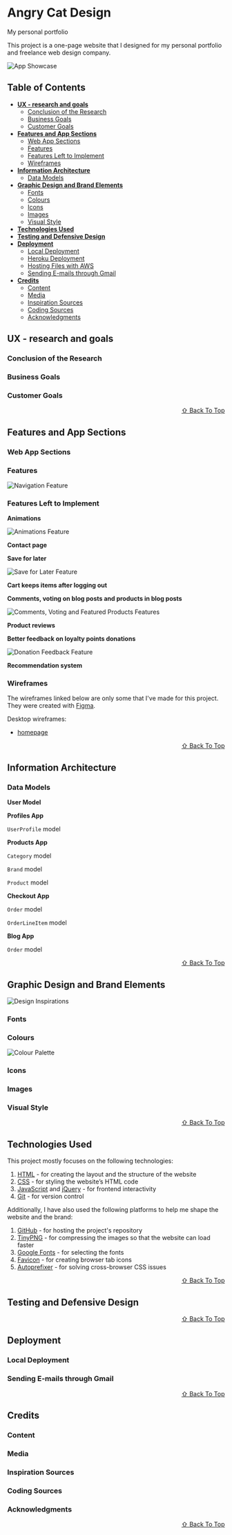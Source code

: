 # Angry Cat Design

My personal portfolio

This project is a one-page website that I designed for my personal portfolio and freelance web design company.

![App Showcase](assets/images/angry_cat.svg)

## Table of Contents

  * [**UX - research and goals**](#ux---research-and-goals)
    + [Conclusion of the Research](#conclusion-of-the-research)
    + [Business Goals](#business-goals)
    + [Customer Goals](#customer-goals)
  * [**Features and App Sections**](#features-and-app-sections)
    + [Web App Sections](#web-app-sections)
    + [Features](#features)
    + [Features Left to Implement](#features-left-to-implement)
    + [Wireframes](#wireframes)
  * [**Information Architecture**](#information-architecture)
    + [Data Models](#data-models)
  * [**Graphic Design and Brand Elements**](#graphic-design-and-brand-elements)
    + [Fonts](#fonts)
    + [Colours](#colours)
    + [Icons](#icons)
    + [Images](#images)
    + [Visual Style](#visual-style)
  * [**Technologies Used**](#technologies-used)
  * [**Testing and Defensive Design**](#testing-and-defensive-design)
  * [**Deployment**](#deployment)
    + [Local Deployment](#local-deployment)
    + [Heroku Deployment](#heroku-deployment)
    + [Hosting Files with AWS](#hosting-files-with-aws)
    + [Sending E-mails through Gmail](#sending-e-mails-through-gmail)
  * [**Credits**](#credits)
    + [Content](#content)
    + [Media](#media)
    + [Inspiration Sources](#inspiration-sources)
    + [Coding Sources](#coding-sources)
    + [Acknowledgments](#acknowledgments)

## UX - research and goals

### Conclusion of the Research

### Business Goals

### Customer Goals
<div align="right">
    <a href="#table-of-contents"> ⇧ Back To Top </a>
</div>

## Features and App Sections

### Web App Sections

### Features

![Navigation Feature](readme-files/img-features/img-features-navigation.png)

### Features Left to Implement

**Animations**

![Animations Feature](readme-files/img-features-left-to-implement/img-features-animations.png)

**Contact page**

**Save for later**

![Save for Later Feature](readme-files/img-features-left-to-implement/img-features-save-for-later.png)

**Cart keeps items after logging out**

**Comments, voting on blog posts and products in blog posts**

![Comments, Voting and Featured Products Features](readme-files/img-features-left-to-implement/img-features-blog-post-comments-voting-featuring.png)

**Product reviews**

**Better feedback on loyalty points donations**

![Donation Feedback Feature](readme-files/img-features-left-to-implement/img-features-donation-feedback.png)

**Recommendation system**

### Wireframes

The wireframes linked below are only some that I've made for this project. They were created with [Figma](https://www.figma.com/).

Desktop wireframes:
* [homepage](https://raw.githubusercontent.com/valentina-b/ecosio-eco-friendly-cosmetics/master/readme-files/wireframes/dsk/wireframe-dsk-homepage.png)

<div align="right">
    <a href="#table-of-contents"> ⇧ Back To Top </a>
</div>

## Information Architecture

### Data Models

**User Model**

**Profiles App**

`UserProfile` model

**Products App**

`Category` model

`Brand` model

`Product` model

**Checkout App**

`Order` model

`OrderLineItem` model

**Blog App**

`Order` model

<div align="right">
    <a href="#table-of-contents"> ⇧ Back To Top </a>
</div>

## Graphic Design and Brand Elements

![Design Inspirations](readme-files/img-design-inspirations.png)

### Fonts

### Colours

![Colour Palette](readme-files/img-colour-palette.png)

### Icons

### Images

### Visual Style

<div align="right">
    <a href="#table-of-contents"> ⇧ Back To Top </a>
</div>

## Technologies Used

This project mostly focuses on the following technologies:

1. [HTML](https://en.wikipedia.org/wiki/HTML) - for creating the layout and the structure of the website
1. [CSS](https://en.wikipedia.org/wiki/Cascading_Style_Sheets) - for styling the website’s HTML code
2. [JavaScript](https://en.wikipedia.org/wiki/JavaScript) and [jQuery](https://jquery.com/) - for frontend interactivity
3. [Git](https://git-scm.com/) - for version control

Additionally, I have also used the following platforms to help me shape the website and the brand:

1. [GitHub](https://github.com/) - for hosting the project's repository
2. [TinyPNG](https://tinypng.com/) - for compressing the images so that the website can load faster
3. [Google Fonts](https://fonts.google.com/) - for selecting the fonts
4. [Favicon](https://favicon.io/) - for creating browser tab icons
5. [Autoprefixer](https://autoprefixer.github.io/) - for solving cross-browser CSS issues

<div align="right">
    <a href="#table-of-contents"> ⇧ Back To Top </a>
</div>

## Testing and Defensive Design

<div align="right">
    <a href="#table-of-contents"> ⇧ Back To Top </a>
</div>

## Deployment

### Local Deployment

### Sending E-mails through Gmail

<div align="right">
    <a href="#table-of-contents"> ⇧ Back To Top </a>
</div>

## Credits

### Content

### Media

### Inspiration Sources

### Coding Sources

### Acknowledgments

<div align="right">
    <a href="#table-of-contents"> ⇧ Back To Top </a>
</div>